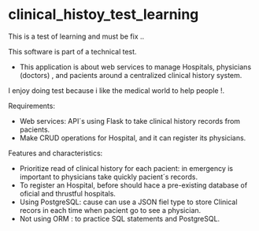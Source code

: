 # clinical_histoy_test_learning
This is a test of learning and must be fix ..

This software is part of a technical test. 

- This application is about web services to manage Hospitals, physicians (doctors) , and pacients around a centralized clinical history system.
 
I enjoy doing test because i like the medical world to help people !.

Requirements:
- Web services: API´s using Flask to take clinical history records from pacients.
- Make CRUD operations for Hospital, and it can register its physicians.

Features and characteristics:
- Prioritize read of clinical history for each pacient: in emergency is important to physicians take quickly pacient´s records.
- To register an Hospital, before should hace a pre-existing database of oficial and thrustful hospitals.
- Using PostgreSQL: cause can use a JSON fiel type to store Clinical recors in each time when pacient go to see a physician. 
- Not using ORM : to practice SQL statements and PostgreSQL.

